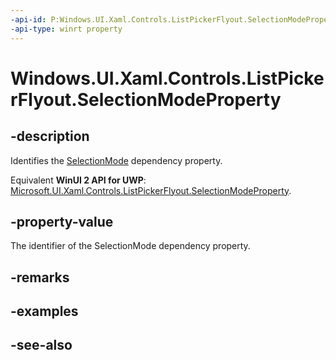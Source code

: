```yaml
---
-api-id: P:Windows.UI.Xaml.Controls.ListPickerFlyout.SelectionModeProperty
-api-type: winrt property
---
```


<!-- Property syntax
public Windows.UI.Xaml.DependencyProperty SelectionModeProperty { get; }
-->

# Windows.UI.Xaml.Controls.ListPickerFlyout.SelectionModeProperty

## -description
Identifies the [SelectionMode](listpickerflyout_selectionmode.md) dependency property.

Equivalent **WinUI 2 API for UWP**: [Microsoft.UI.Xaml.Controls.ListPickerFlyout.SelectionModeProperty](/windows/winui/api/microsoft.ui.xaml.controls.listpickerflyout.selectionmodeproperty).

## -property-value
The identifier of the SelectionMode dependency property.

## -remarks

## -examples

## -see-also
